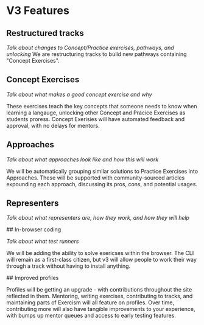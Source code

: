 # V3 Features

## Restructured tracks

_Talk about changes to Concept/Practice exercises, pathways, and unlocking_
We are restructuring tracks to build new pathways containing "Concept Exercises".

## Concept Exercises

_Talk about what makes a good concept exercise and why_

These exercises teach the key concepts that someone needs to know when learning a langauge, unlocking other Concept and Pracice Exercises as students proress. Concept Exerisies will have automated feedback and approval, with no delays for mentors.

## Approaches

_Talk about what approaches look like and how this will work_

We will be automatically grouping similar solutions to Practice Exercises into Approaches. These will be supported with community-sourced articles expounding each approach, discussing its pros, cons, and potential usages.

## Representers

_Talk about what representers are, how they work, and how they will help_

## In-browser coding

_Talk about what test runners_

We will be adding the ability to solve exericses within the browser. The CLI will remain as a first-class citizen, but v3 will allow people to work their way through a track without having to install anything.

## Improved profiles

Profiles will be getting an upgrade - with contributions throughout the site reflected in them. Mentoring, writing exercises, contributing to tracks, and maintaining parts of Exercism will all feature on profiles. Over time, contributing more will also have tangible improvements to your experience, with bumps up mentor queues and access to early testing features.
